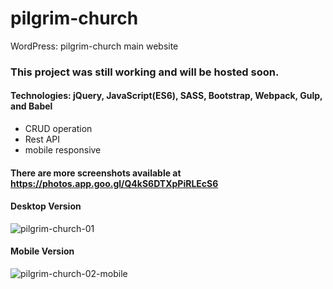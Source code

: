 # pilgrim-church
WordPress: pilgrim-church main website

### This project was still working and will be hosted soon.
  #### Technologies: jQuery, JavaScript(ES6), SASS, Bootstrap, Webpack, Gulp, and Babel
  - CRUD operation
  - Rest API
  - mobile responsive
 
  
  #### There are more screenshots available at https://photos.app.goo.gl/Q4kS6DTXpPiRLEcS6
  #### Desktop Version
![pilgrim-church-01](https://user-images.githubusercontent.com/19483811/50935281-7f1fe980-1439-11e9-95e4-9ee1942ae4a4.png)

#### Mobile Version
![pilgrim-church-02-mobile](https://user-images.githubusercontent.com/19483811/50935285-80e9ad00-1439-11e9-924b-266d9c8875e7.PNG)
  
